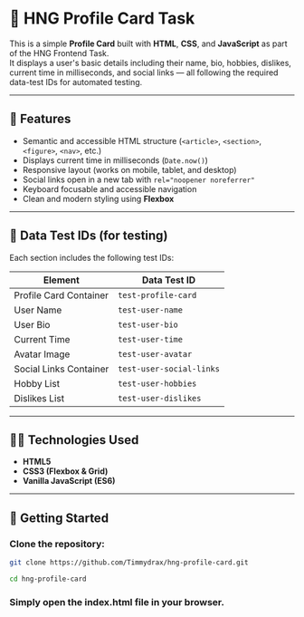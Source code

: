 # 🌟 HNG Profile Card Task

This is a simple **Profile Card** built with **HTML**, **CSS**, and **JavaScript** as part of the HNG Frontend Task.  
It displays a user's basic details including their name, bio, hobbies, dislikes, current time in milliseconds, and social links — all following the required data-test IDs for automated testing.

---

## 🧠 Features

- Semantic and accessible HTML structure (`<article>`, `<section>`, `<figure>`, `<nav>`, etc.)
- Displays current time in milliseconds (`Date.now()`)
- Responsive layout (works on mobile, tablet, and desktop)
- Social links open in a new tab with `rel="noopener noreferrer"`
- Keyboard focusable and accessible navigation
- Clean and modern styling using **Flexbox**

---

## 🧩 Data Test IDs (for testing)

Each section includes the following test IDs:

| Element                | Data Test ID             |
| ---------------------- | ------------------------ |
| Profile Card Container | `test-profile-card`      |
| User Name              | `test-user-name`         |
| User Bio               | `test-user-bio`          |
| Current Time           | `test-user-time`         |
| Avatar Image           | `test-user-avatar`       |
| Social Links Container | `test-user-social-links` |
| Hobby List             | `test-user-hobbies`      |
| Dislikes List          | `test-user-dislikes`     |

---

## 🧑‍💻 Technologies Used

- **HTML5**
- **CSS3 (Flexbox & Grid)**
- **Vanilla JavaScript (ES6)**

---

## 🚀 Getting Started

### Clone the repository:

```bash
git clone https://github.com/Timmydrax/hng-profile-card.git

cd hng-profile-card
```

### Simply open the index.html file in your browser.
